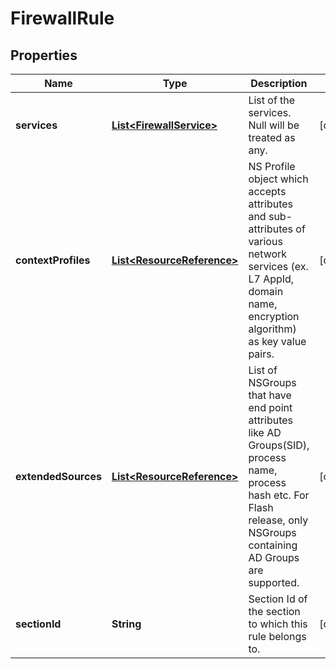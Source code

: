 # FirewallRule

## Properties
Name | Type | Description | Notes
------------ | ------------- | ------------- | -------------
**services** | [**List&lt;FirewallService&gt;**](FirewallService.md) | List of the services. Null will be treated as any. |  [optional]
**contextProfiles** | [**List&lt;ResourceReference&gt;**](ResourceReference.md) | NS Profile object which accepts attributes and sub-attributes of various network services (ex. L7 AppId, domain name, encryption algorithm) as key value pairs. |  [optional]
**extendedSources** | [**List&lt;ResourceReference&gt;**](ResourceReference.md) | List of NSGroups that have end point attributes like AD Groups(SID), process name, process hash etc. For Flash release, only NSGroups containing AD Groups are supported. |  [optional]
**sectionId** | **String** | Section Id of the section to which this rule belongs to. |  [optional]
